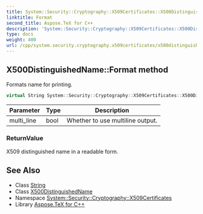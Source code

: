 ```yaml
---
title: System::Security::Cryptography::X509Certificates::X500DistinguishedName::Format method
linktitle: Format
second_title: Aspose.TeX for C++
description: 'System::Security::Cryptography::X509Certificates::X500DistinguishedName::Format method. Formats name for printing in C++.'
type: docs
weight: 400
url: /cpp/system.security.cryptography.x509certificates/x500distinguishedname/format/
---
```

## X500DistinguishedName::Format method


Formats name for printing.

```cpp
virtual String System::Security::Cryptography::X509Certificates::X500DistinguishedName::Format(bool multi_line) const override
```


| Parameter | Type | Description |
| --- | --- | --- |
| multi_line | bool | Whether to use multiline output. |

### ReturnValue

X509 distinguished name in a readable form.

## See Also

* Class [String](../../../system/string/)
* Class [X500DistinguishedName](../)
* Namespace [System::Security::Cryptography::X509Certificates](../../)
* Library [Aspose.TeX for C++](../../../)
